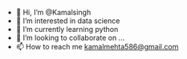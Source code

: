 - 👋 Hi, I’m @Kamalsingh
- 👀 I’m interested in data science
- 🌱 I’m currently learning python
- 💞️ I’m looking to collaborate on ...
- 📫 How to reach me kamalmehta586@gmail.com

<!---
Kmlsingh/Kmlsingh is a ✨ special ✨ repository because its `README.md` (this file) appears on your GitHub profile.
You can click the Preview link to take a look at your changes.
--->

